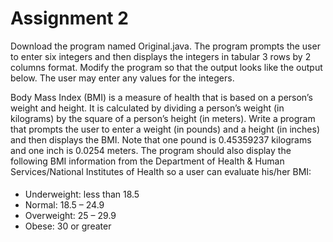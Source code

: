 # Assignment 2

<p>Download the program named Original.java. The program prompts the user to enter six integers and then displays the integers in tabular 3 rows by 2 columns format. Modify the program so that the output looks like the output below. The user may enter any values for the integers.</p>

<p>Body Mass Index (BMI) is a measure of health that is based on a person’s weight and height. It is calculated by dividing a person’s weight (in kilograms) by the square of a person’s height (in meters). Write a program that prompts the user to enter a weight (in pounds) and a height (in inches) and then displays the BMI. Note that one pound is 0.45359237 kilograms and one inch is 0.0254 meters. The program should also display the following BMI information from the Department of Health & Human Services/National Institutes of Health so a user can evaluate his/her BMI:</p>

<ul style="padding-top: 5px">
 <li>Underweight: less than 18.5</li>
 <li>Normal: 18.5 – 24.9</li>
 <li>Overweight: 25 – 29.9</li>
 <li>Obese: 30 or greater</li>
</ul>